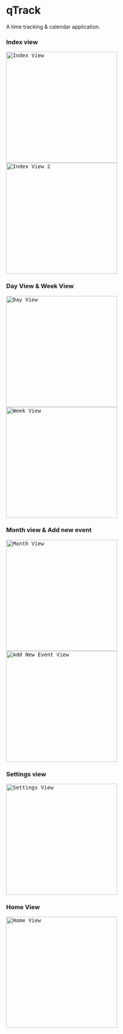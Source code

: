 # qTrack

A time tracking & calendar application.

### Index view

<kbd>
<img src="index_view1.png" width="300px" alt="Index View">
</kbd>
<kbd>
<img src="index_view2.png" width="300px" alt="Index View 2">
</kbd>

### Day View & Week View

<kbd>
<img src="day_view.png" width="300px" alt="Day View">
</kbd>
<kbd>
<img src="week_view.png" width="300px" alt="Week View">
</kbd>

### Month view & Add new event

<kbd>
<img src="month_view.png" width="300px" alt="Month View">
</kbd>
<kbd>
<img src="new_event_view.png" width="300px" alt="Add New Event View">
</kbd>

### Settings view

<kbd>
<img src="settings_view.png" width="300px" alt="Settings View">
</kbd>


### Home View

<kbd>
<img src="home_view.png" width="300px" alt="Home View">
</kbd>
